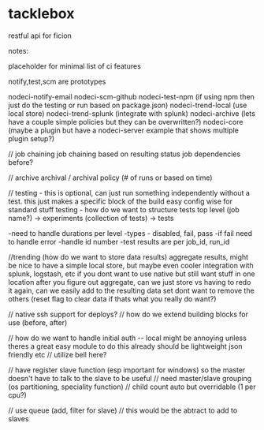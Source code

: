 tacklebox
=======

restful api for ficion

notes:

placeholder for minimal list of ci features

notify,test,scm are prototypes


nodeci-notify-email 
nodeci-scm-github
nodeci-test-npm (if using npm then just do the testing or run based on package.json)
nodeci-trend-local (use local store)
nodeci-trend-splunk (integrate with splunk)
nodeci-archive (lets have a couple simple policies but they can be overwritten?)
nodeci-core (maybe a plugin but have a nodeci-server example that shows multiple plugin setup?)

// job chaining
job chaining based on resulting status
job dependencies before?

// archive
archival / archival policy (# of runs or based on time)

// testing - this is optional, can just run something independently without a test.  this just makes a specific block of the build easy config wise for standard stuff
testing - how do we want to structure tests
top level (job name?)
  -> experiments (collection of tests)
     -> tests

-need to handle durations per level
-types - disabled, fail, pass
-if fail need to handle error
-handle id number
-test results are per job_id, run_id

//trending (how do we want to store data results)
aggregate results, might be nice to have a simple local store, but maybe even cooler integration with splunk, logstash, etc if you dont want to use native but still want stuff in one location
after you figure out aggregate, can we just store vs having to redo it again, can we easily add to the resulting data set
dont want to remove the others (reset flag to clear data if thats what you really do want?)

// native ssh support for deploys?
// how do we extend building blocks for use (before, after)

// how do we want to handle initial auth -- local might be annoying unless theres a great easy module to do this already should be lightweight json friendly etc // utilize bell here?

// have register slave function (esp important for windows) so the master doesn't have to talk to the slave to be useful
// need master/slave grouping (os partitioning, speciality function)
// child count auto but overridable (1 per cpu?)

// use queue (add, filter for slave) // this would be the abtract to add to slaves



